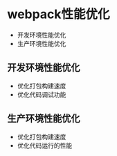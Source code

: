 # webpack性能优化

* 开发环境性能优化
* 生产环境性能优化

## 开发环境性能优化

* 优化打包构建速度
* 优化代码调试功能

## 生产环境性能优化

* 优化打包构建速度
* 优化代码运行的性能
